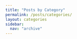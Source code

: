 ```yaml
---
title: "Posts by Category"
permalink: /posts/categories/
layout: categories
sidebar:
  nav: "archive"
---
```

